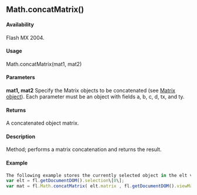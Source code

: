 ## Math.concatMatrix()

#### Availability

Flash MX 2004.

#### Usage

Math.concatMatrix(mat1, mat2)

#### Parameters

**mat1, mat2** Specify the Matrix objects to be concatenated (see [Matrix object](#!AdobeDocs/developers-animatesdk-docs/test/Matrix_object/matrix_summary.md)). Each parameter must be an object with fields a, b, c, d, tx, and ty.

#### Returns

A concatenated object matrix.

#### Description

Method; performs a matrix concatenation and returns the result.

#### Example

```javascript
The following example stores the currently selected object in the elt variable, multiplies the object matrix by the view matrix, and stores that value in the mat variable:
var elt = fl.getDocumentDOM().selection\[0\];
var mat = fl.Math.concatMatrix( elt.matrix , fl.getDocumentDOM().viewMatrix );

```